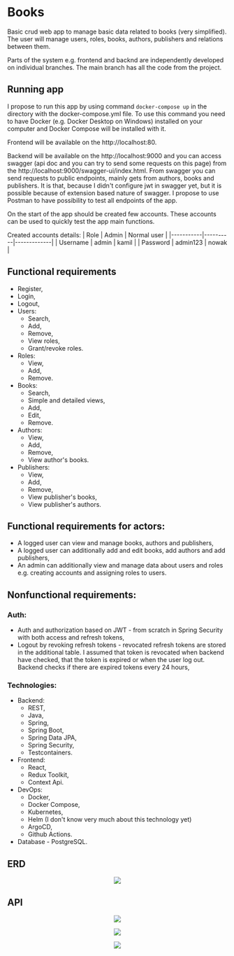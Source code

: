 # Books
Basic crud web app to manage basic data related to books (very simplified). The user will manage users, roles, books, authors, publishers and relations between them.

Parts of the system e.g. frontend and backnd are independently developed on individual branches. The main branch has all the code from the project.

## Running app
I propose to run this app by using command `docker-compose up` in the directory with the docker-compose.yml file. To use this command you need to have Docker (e.g. Docker Desktop on Windows) installed on your
computer and Docker Compose will be installed with it.

Frontend will be available on the http://localhost:80.

Backend will be available on the http://localhost:9000 and you can access swagger (api doc and you can try to send some requests on this page)
from the http://localhost:9000/swagger-ui/index.html. From swagger you can send requests to public endpoints, mainly gets from authors, books and publishers.
It is that, because I didn't configure jwt in swagger yet, but it is possible because of extension based nature of swagger.
I propose to use Postman to have possibility to test all endpoints of the app.

On the start of the app should be created few accounts. These accounts can be used to quickly test the app main functions.

Created accounts details:
| Role      | Admin    | Normal user |
|-----------|----------|-------------|
| Username  | admin    | kamil       |
| Password  | admin123 | nowak       |


## Functional requirements
* Register,
* Login,
* Logout,
* Users:
  * Search,
  * Add,
  * Remove,
  * View roles,
  * Grant/revoke roles.
* Roles:
  * View,
  * Add,
  * Remove.
* Books:
  * Search,
  * Simple and detailed views,
  * Add,
  * Edit,
  * Remove.
* Authors:
  * View,
  * Add,
  * Remove,
  * View author's books.
* Publishers:
  * View,
  * Add,
  * Remove,
  * View publisher's books,
  * View publisher's authors.

## Functional requirements for actors:
* A logged user can view and manage books, authors and publishers,
* A logged user can additionally add and edit books, add authors and add publishers,
* An admin can additionally view and manage data about users and roles e.g. creating accounts and assigning roles to users.

## Nonfunctional requirements:

### Auth:
* Auth and authorization based on JWT - from scratch in Spring Security with both access and refresh tokens,
* Logout by revoking refresh tokens - revocated refresh tokens are stored in the additional table. I assumed that token is revocated when backend have checked, that the token is expired or when the user log out. Backend checks if there are expired tokens every 24 hours,

### Technologies:
* Backend:
  * REST,
  * Java,
  * Spring,
  * Spring Boot,
  * Spring Data JPA,
  * Spring Security,
  * Testcontainers.
* Frontend:
  * React,
  * Redux Toolkit,
  * Context Api. 
* DevOps:
  * Docker,
  * Docker Compose,
  * Kubernetes,
  * Helm (I don't know very much about this technology yet)
  * ArgoCD,
  * Github Actions.
* Database - PostgreSQL.

## ERD
<p align="center">
    <img src="project/erd.png">
<p>

## API
<p align="center">
    <img src="swagger/swagger-1.png">
<p>

<p align="center">
    <img src="swagger/swagger-2.png">
<p>

<p align="center">
    <img src="swagger/swagger-3.png">
<p>
